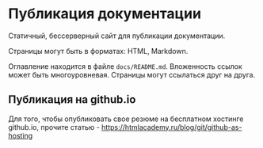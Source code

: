 # Публикация документации

Статичный, бессерверный сайт для публикации документации.

Страницы могут быть в форматах: HTML, Markdown.

Оглавление находится в файле `docs/README.md`.
Вложенность ссылок может быть многоуровневая.
Страницы могут ссылаться друг на друга.

## Публикация на github.io

Для того, чтобы опубликовать свое резюме на бесплатном хостинге github.io,
прочите статью - https://htmlacademy.ru/blog/git/github-as-hosting
